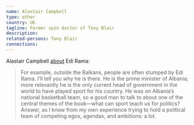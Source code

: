 ```yaml
---
name: Alastair Campbell
type: other
country: UK
tagline: Former spin doctor of Tony Blair
description:
related-persons: Tony Blair
connections:
---
```

Alastair Campbell [about](http://www.thedailybeast.com/articles/2015/10/19/to-be-great-we-need-to-embrace-winners.html) Edi Rama:
>For example, outside the Balkans, people are often stumped by Edi Rama. I’ll tell you why he is there. He is the prime minister of Albania; more relevantly he is the only current head of government in the world to have played sport for his country. He was on Albania’s national basketball team, so a good man to talk to about one of the central themes of the book—what can sport teach us for politics? Answer, as I know from my own experience trying to hold a political team of competing egos, agendas, and ambitions: a lot.
